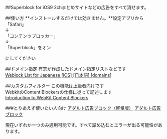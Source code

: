 ##Superblock for iOS9
2chまとめサイトなどの広告をすべて消せます。

##使い方
**インストールするだけでは効きません。**設定アプリから  
「Safari」  
↓  
「コンテンツブロッカー」  
↓  
「Superblock」をオン  

にしてください

##ドメイン指定
有志が作成したドメイン指定リストなどです  
[Weblock List for Japanese [iOS] [日本語] [domains]](http://cosmonote.blogspot.jp/2014/02/weblock-list-for-japanese-ios-domains.html?m=1)

##カスタムフィルター
この機能は上級者向けです  
WebkitのContent Blockersの仕様に従って記述します  
[Introduction to WebKit Content Blockers](https://www.webkit.org/blog/3476/content-blockers-first-look/)

###とりあえず使いたい人向け
[アダルト広告ブロック（軽量版）](https://www.webkit.org/blog/3476/content-blockers-first-look/)
[アダルト広告ブロック](https://www.webkit.org/blog/3476/content-blockers-first-look/)

現在いずれか一つのみ適用可能です。すべて詰め込むとエラーが出る可能性があります。  

